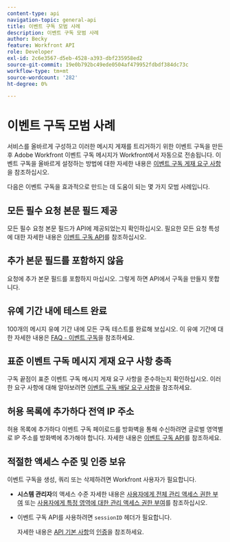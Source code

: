 ```yaml
---
content-type: api
navigation-topic: general-api
title: 이벤트 구독 모범 사례
description: 이벤트 구독 모범 사례
author: Becky
feature: Workfront API
role: Developer
exl-id: 2c6e3567-d5eb-4528-a393-dbf235958ed2
source-git-commit: 19e0b792bc49ede0504af479952fdbdf384dc73c
workflow-type: tm+mt
source-wordcount: '282'
ht-degree: 0%

---
```



# 이벤트 구독 모범 사례

서비스를 올바르게 구성하고 이러한 메시지 게재를 트리거하기 위한 이벤트 구독을 만든 후 Adobe Workfront 이벤트 구독 메시지가 Workfront에서 자동으로 전송됩니다. 이벤트 구독을 올바르게 설정하는 방법에 대한 자세한 내용은 [이벤트 구독 게재 요구 사항](../../wf-api/general/setup-event-sub-endpoint.md)을 참조하십시오.


다음은 이벤트 구독을 효과적으로 만드는 데 도움이 되는 몇 가지 모범 사례입니다.

## 모든 필수 요청 본문 필드 제공

모든 필수 요청 본문 필드가 API에 제공되었는지 확인하십시오. 필요한 모든 요청 특성에 대한 자세한 내용은 [이벤트 구독 API](../../wf-api/general/event-subs-api.md)를 참조하십시오.

## 추가 본문 필드를 포함하지 않음

요청에 추가 본문 필드를 포함하지 마십시오. 그렇게 하면 API에서 구독을 만들지 못합니다.

## 유예 기간 내에 테스트 완료

100개의 메시지 유예 기간 내에 모든 구독 테스트를 완료해 보십시오. 이 유예 기간에 대한 자세한 내용은 [FAQ - 이벤트 구독](../../wf-api/general/event-subs-faq.md)을 참조하세요.

## 표준 이벤트 구독 메시지 게재 요구 사항 충족

구독 끝점이 표준 이벤트 구독 메시지 게재 요구 사항을 준수하는지 확인하십시오. 이러한 요구 사항에 대해 알아보려면 [이벤트 구독 배달 요구 사항](../../wf-api/general/setup-event-sub-endpoint.md)을 참조하세요.

## 허용 목록에 추가하다 전역 IP 주소

허용 목록에 추가하다 이벤트 구독 페이로드를 방화벽을 통해 수신하려면 글로벌 영역별로 IP 주소를 방화벽에 추가해야 합니다. 자세한 내용은 [이벤트 구독 API](../../wf-api/general/event-subs-api.md)를 참조하세요.

## 적절한 액세스 수준 및 인증 보유

이벤트 구독을 생성, 쿼리 또는 삭제하려면 Workfront 사용자가 필요합니다.

* **시스템 관리자**&#x200B;의 액세스 수준
자세한 내용은 [사용자에게 전체 관리 액세스 권한 부여](../../administration-and-setup/add-users/configure-and-grant-access/grant-a-user-full-administrative-access.md) 또는 [사용자에게 특정 영역에 대한 관리 액세스 권한 부여](../../administration-and-setup/add-users/configure-and-grant-access/grant-users-admin-access-certain-areas.md)를 참조하십시오.

* 이벤트 구독 API를 사용하려면 `sessionID` 헤더가 필요합니다.

  자세한 내용은 [API 기본 사항](api-basics.md)의 [인증](api-basics.md#authentication)을 참조하세요.
